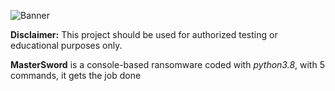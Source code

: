![Banner](https://user-images.githubusercontent.com/89309599/172104250-930eb24d-bc6f-4630-b0c4-9eff37365018.png)

**Disclaimer:** This project should be used for authorized testing or educational purposes only.

**MasterSword** is a console-based ransomware coded with *python3.8*, with 5 commands, it gets the job done
